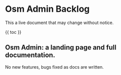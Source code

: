 # Osm Admin Backlog

This a live document that may change without notice.

{{ toc }}

## Osm Admin: a landing page and full documentation.

No new features, bugs fixed as docs are written.

 